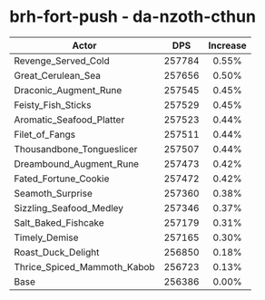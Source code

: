 # brh-fort-push - da-nzoth-cthun
| Actor | DPS | Increase |
|---|:---:|:---:|
|Revenge_Served_Cold|257784|0.55%|
|Great_Cerulean_Sea|257656|0.50%|
|Draconic_Augment_Rune|257545|0.45%|
|Feisty_Fish_Sticks|257529|0.45%|
|Aromatic_Seafood_Platter|257523|0.44%|
|Filet_of_Fangs|257511|0.44%|
|Thousandbone_Tongueslicer|257507|0.44%|
|Dreambound_Augment_Rune|257473|0.42%|
|Fated_Fortune_Cookie|257472|0.42%|
|Seamoth_Surprise|257360|0.38%|
|Sizzling_Seafood_Medley|257346|0.37%|
|Salt_Baked_Fishcake|257179|0.31%|
|Timely_Demise|257165|0.30%|
|Roast_Duck_Delight|256850|0.18%|
|Thrice_Spiced_Mammoth_Kabob|256723|0.13%|
|Base|256386|0.00%|
